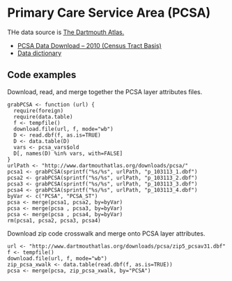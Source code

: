 # Primary Care Service Area (PCSA)

THe data source is [The Dartmouth Atlas.](http://www.dartmouthatlas.org/)

* [PCSA Data Download – 2010 (Census Tract Basis)](http://www.dartmouthatlas.org/tools/downloads.aspx?tab=42)
* [Data dictionary](http://www.dartmouthatlas.org/downloads/pcsa/Data_Dictionary_PCSAv3.1_Sept2013.pdf)


## Code examples

Download, read, and merge together the PCSA layer attributes files.

```{r}
grabPCSA <- function (url) {
  require(foreign)
  require(data.table)
  f <- tempfile()
  download.file(url, f, mode="wb")
  D <- read.dbf(f, as.is=TRUE)
  D <- data.table(D)
  vars <- pcsa_vars$old
  D[, names(D) %in% vars, with=FALSE]
}
urlPath <- "http://www.dartmouthatlas.org/downloads/pcsa/"
pcsa1 <- grabPCSA(sprintf("%s/%s", urlPath, "p_103113_1.dbf")
pcsa2 <- grabPCSA(sprintf("%s/%s", urlPath, "p_103113_2.dbf")
pcsa3 <- grabPCSA(sprintf("%s/%s", urlPath, "p_103113_3.dbf")
pcsa4 <- grabPCSA(sprintf("%s/%s", urlPath, "p_103113_4.dbf")
byVar <- c("PCSA", "PCSA_ST")
pcsa <- merge(pcsa1, pcsa2, by=byVar)
pcsa <- merge(pcsa , pcsa3, by=byVar)
pcsa <- merge(pcsa , pcsa4, by=byVar)
rm(pcsa1, pcsa2, pcsa3, pcsa4)
```

Download zip code crosswalk and merge onto PCSA layer attributes.

```{r}
url <- "http://www.dartmouthatlas.org/downloads/pcsa/zip5_pcsav31.dbf"
f <- tempfile()
download.file(url, f, mode="wb")
zip_pcsa_xwalk <- data.table(read.dbf(f, as.is=TRUE))
pcsa <- merge(pcsa, zip_pcsa_xwalk, by="PCSA")
```
